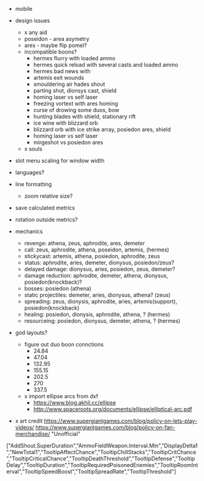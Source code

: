- mobile
- design issues
  - x any aid
  - poseidon - area asymetry
  - ares - maybe flip pomel?
  - incompatible boons?
    - hermes flurry with loaded ammo
    - hermes quick reload with several casts and loaded ammo
    - hermes bad news with 
    - artemis exit wounds
    - smouldering air hades shout
    - parting shot, dionsys cast, shield
    - homing laser vs self laser
    - freezing vortext with ares homing
    - curse of drowing some duos, bow
    - hunting blades with shield, stationary rift
    - ice wine with blizzard orb
    - blizzard orb with ice strike array, posiedon ares, shield
    - homing laser vs self laser
    - mirgeshot vs posiedon ares
  - x souls
- slot menu scaling for window width
- languages?
- line formatting
  - zoom relative size?
- save calculated metrics
- rotation outside metrics?

- mechanics
  - revenge: athena, zeus, aphrodite, ares, demeter
  - call: zeus, aphrodite, athena, poseidon, artemis, (hermes)
  - stickycast: artemis, athena, posiedon, aphrodite, zeus
  - status: aphrodite, aries, demeter, dionysus, posiedon/zeus?
  - delayed damage: dionysus, aries, posiedon, zeus, demeter?
  - damage reduction: aphrodite, demeter, athena, dionysus, posiedon(knockback)?
  - bosses: posiedon (athena)
  - static projectiles: demeter, aries, dionysus, athena? (zeus)
  - spreading: zeus, dionysis, aphrodite, aries, artemis(support), posiedon(knockback)
  - healing: posiedon, dionysis, aphrodite, athena, ? (hermes)
  - resourceing: posiedon, dionysus, demeter, athena, ? (hermes)

- god layouts?
  - figure out duo boon connctions
    - 24.84
    - 47.04
    - 132.95
    - 155.15
    - 202.5
    - 270
    - 337.5
  - x import ellipse arcs from dxf
    - https://www.blog.akhil.cc/ellipse
    - http://www.spaceroots.org/documents/ellipse/elliptical-arc.pdf
- x art credit
  https://www.supergiantgames.com/blog/policy-on-lets-play-videos/
  https://www.supergiantgames.com/blog/policy-on-fan-merchandise/ "Unofficial"

["AddShout.SuperDuration","AmmoFieldWeapon.Interval.Min","DisplayDelta1","NewTotal1","TooltipAffectChance","TooltipChillStacks","TooltipCritChance","TooltipCriticalChance","TooltipDeathThreshold","TooltipDefense","TooltipDelay","TooltipDuration","TooltipRequiredPoisonedEnemies","TooltipRoomInterval","TooltipSpeedBoost","TooltipSpreadRate","TooltipThreshold"]
